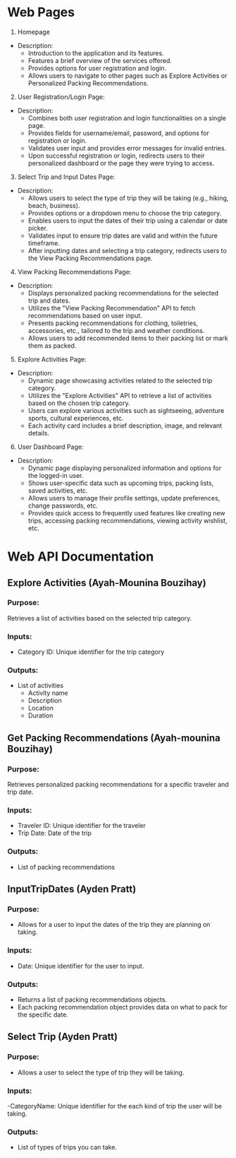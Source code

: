 ﻿# Web Pages
1. Homepage
- Description:
	- Introduction to the application and its features.
	- Features a brief overview of the services offered.
	- Provides options for user registration and login.
	- Allows users to navigate to other pages such as Explore Activities or Personalized Packing Recommendations.
2. User Registration/Login Page:
- Description:
	- Combines both user registration and login functionalities on a single page.
	- Provides fields for username/email, password, and options for registration or login.
	- Validates user input and provides error messages for invalid entries.
	- Upon successful registration or login, redirects users to their personalized dashboard or the page they were trying to access.
3. Select Trip and Input Dates Page:
- Description:
	- Allows users to select the type of trip they will be taking (e.g., hiking, beach, business).
	- Provides options or a dropdown menu to choose the trip category.
	- Enables users to input the dates of their trip using a calendar or date picker.
	- Validates input to ensure trip dates are valid and within the future timeframe.
	- After inputting dates and selecting a trip category, redirects users to the View Packing Recommendations page.
4. View Packing Recommendations Page:
- Description:
	- Displays personalized packing recommendations for the selected trip and dates.
	- Utilizes the "View Packing Recommendation" API to fetch recommendations based on user input.
	- Presents packing recommendations for clothing, toiletries, accessories, etc., tailored to the trip and weather conditions.
	- Allows users to add recommended items to their packing list or mark them as packed.
5. Explore Activities Page:
- Description:
	- Dynamic page showcasing activities related to the selected trip category.
	- Utilizes the "Explore Activities" API to retrieve a list of activities based on the chosen trip category.
	- Users can explore various activities such as sightseeing, adventure sports, cultural experiences, etc.
	- Each activity card includes a brief description, image, and relevant details.
6. User Dashboard Page:
- Description:
	- Dynamic page displaying personalized information and options for the logged-in user.
	- Shows user-specific data such as upcoming trips, packing lists, saved activities, etc.
	- Allows users to manage their profile settings, update preferences, change passwords, etc.
	- Provides quick access to frequently used features like creating new trips, accessing packing recommendations, viewing activity wishlist, etc.

# Web API Documentation

## Explore Activities (Ayah-Mounina Bouzihay)

### Purpose:
Retrieves a list of activities based on the selected trip category.

### Inputs:
- Category ID: Unique identifier for the trip category

### Outputs:
- List of activities
  - Activity name
  - Description
  - Location
  - Duration

## Get Packing Recommendations (Ayah-mounina Bouzihay)

### Purpose:
Retrieves personalized packing recommendations for a specific traveler and trip date.

### Inputs:
- Traveler ID: Unique identifier for the traveler
- Trip Date: Date of the trip

### Outputs:
- List of packing recommendations

## InputTripDates (Ayden Pratt)

### Purpose:
- Allows for a user to input the dates of the trip they are planning on taking. 

### Inputs:
- Date: Unique identifier for the user to input.

### Outputs:
- Returns a list of packing recommendations objects. 
- Each packing recommendation object provides data on what to pack for the specific date. 

## Select Trip (Ayden Pratt)

### Purpose:
- Allows a user to select the type of trip they will be taking. 

### Inputs:
-CategoryName: Unique identifier for the each kind of trip the user will be taking. 

### Outputs:
- List of types of trips you can take. 
